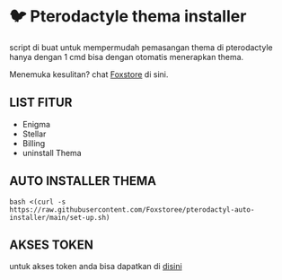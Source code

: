 # :bird: Pterodactyle thema installer

script di buat untuk mempermudah pemasangan thema di pterodactyle
hanya dengan 1 cmd bisa dengan otomatis menerapkan thema.

Menemuka kesulitan? chat [Foxstore](https://wa.me/6285372277748) di sini.

## LIST FITUR

- Enigma
- Stellar
- Billing
- uninstall Thema

## AUTO INSTALLER THEMA

```
bash <(curl -s https://raw.githubusercontent.com/Foxstoree/pterodactyl-auto-installer/main/set-up.sh)
```
## AKSES TOKEN
untuk akses token anda bisa dapatkan di [disini](https://t.me/Ceaserfox_bot)
